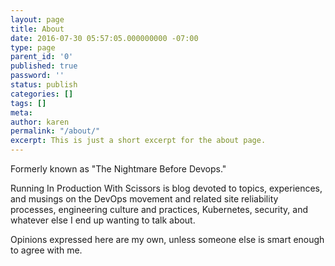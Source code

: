 ```yaml
---
layout: page
title: About
date: 2016-07-30 05:57:05.000000000 -07:00
type: page
parent_id: '0'
published: true
password: ''
status: publish
categories: []
tags: []
meta:
author: karen
permalink: "/about/"
excerpt: This is just a short excerpt for the about page.
---
```


Formerly known as "The Nightmare Before Devops."


Running In Production With Scissors is blog devoted to topics, experiences, and musings on the DevOps movement and related site reliability processes, engineering culture and practices, Kubernetes, security, and whatever else I end up wanting to talk about.


Opinions expressed here are my own, unless someone else is smart enough to agree with me.


